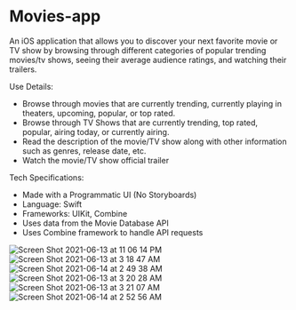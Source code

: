 # Movies-app
An iOS application that allows you to discover your next favorite movie or TV show by browsing through different categories of popular trending movies/tv shows, seeing their average audience ratings, and watching their trailers.

Use Details:
 - Browse through movies that are currently trending, currently playing in theaters, upcoming, popular, or top rated.
 - Browse through TV Shows that are currently trending, top rated, popular, airing today, or currently airing.
 - Read the description of the movie/TV show along with other information such as genres, release date, etc.
 - Watch the movie/TV show official trailer

Tech Specifications:
 - Made with a Programmatic UI (No Storyboards)
 - Language: Swift
 - Frameworks: UIKit, Combine
 - Uses data from the Movie Database API
 - Uses Combine framework to handle API requests

![Screen Shot 2021-06-13 at 11 06 14 PM](https://user-images.githubusercontent.com/29238419/121834167-0ec9c200-cc9c-11eb-8316-022681b7332b.png)
![Screen Shot 2021-06-13 at 3 18 47 AM](https://user-images.githubusercontent.com/29238419/121798865-ba203b80-cbf6-11eb-96f1-9e059136f65c.png)
![Screen Shot 2021-06-14 at 2 49 38 AM](https://user-images.githubusercontent.com/29238419/121851082-b4d8f480-ccbb-11eb-89d6-1acd0de75a92.png)
![Screen Shot 2021-06-13 at 3 20 28 AM](https://user-images.githubusercontent.com/29238419/121798867-ba203b80-cbf6-11eb-92a8-cf97cc392ba9.png)
![Screen Shot 2021-06-13 at 3 21 07 AM](https://user-images.githubusercontent.com/29238419/121798869-bab8d200-cbf6-11eb-83de-12efb52be325.png)
![Screen Shot 2021-06-14 at 2 52 56 AM](https://user-images.githubusercontent.com/29238419/121851093-b6a2b800-ccbb-11eb-9be5-b107da89ffd2.png)
